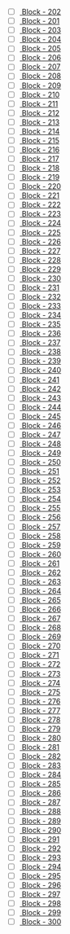 - [ ] [ Block - 202](http://127.0.0.1:8111/load_and_zoom?left=-73.9&bottom=40.625&right=-73.895&top=40.63) 
- [ ] [ Block - 201](http://127.0.0.1:8111/load_and_zoom?left=-73.9&bottom=40.585&right=-73.895&top=40.59) 
- [ ] [ Block - 203](http://127.0.0.1:8111/load_and_zoom?left=-73.9&bottom=40.63&right=-73.895&top=40.635) 
- [ ] [ Block - 204](http://127.0.0.1:8111/load_and_zoom?left=-73.9&bottom=40.695&right=-73.895&top=40.7) 
- [ ] [ Block - 205](http://127.0.0.1:8111/load_and_zoom?left=-73.9&bottom=40.72&right=-73.895&top=40.725) 
- [ ] [ Block - 206](http://127.0.0.1:8111/load_and_zoom?left=-73.9&bottom=40.725&right=-73.895&top=40.73) 
- [ ] [ Block - 207](http://127.0.0.1:8111/load_and_zoom?left=-73.9&bottom=40.865&right=-73.895&top=40.87) 
- [ ] [ Block - 208](http://127.0.0.1:8111/load_and_zoom?left=-73.895&bottom=40.565&right=-73.89&top=40.57) 
- [ ] [ Block - 209](http://127.0.0.1:8111/load_and_zoom?left=-73.895&bottom=40.7&right=-73.89&top=40.705) 
- [ ] [ Block - 210](http://127.0.0.1:8111/load_and_zoom?left=-73.895&bottom=40.72&right=-73.89&top=40.725) 
- [ ] [ Block - 211](http://127.0.0.1:8111/load_and_zoom?left=-73.89&bottom=40.565&right=-73.885&top=40.57) 
- [ ] [ Block - 212](http://127.0.0.1:8111/load_and_zoom?left=-73.89&bottom=40.65&right=-73.885&top=40.655) 
- [ ] [ Block - 213](http://127.0.0.1:8111/load_and_zoom?left=-73.89&bottom=40.7&right=-73.885&top=40.705) 
- [ ] [ Block - 214](http://127.0.0.1:8111/load_and_zoom?left=-73.885&bottom=40.645&right=-73.88&top=40.65) 
- [ ] [ Block - 215](http://127.0.0.1:8111/load_and_zoom?left=-73.885&bottom=40.68&right=-73.88&top=40.685) 
- [ ] [ Block - 216](http://127.0.0.1:8111/load_and_zoom?left=-73.885&bottom=40.7&right=-73.88&top=40.705) 
- [ ] [ Block - 217](http://127.0.0.1:8111/load_and_zoom?left=-73.885&bottom=40.825&right=-73.88&top=40.83) 
- [ ] [ Block - 218](http://127.0.0.1:8111/load_and_zoom?left=-73.88&bottom=40.645&right=-73.875&top=40.65) 
- [ ] [ Block - 219](http://127.0.0.1:8111/load_and_zoom?left=-73.88&bottom=40.68&right=-73.875&top=40.685) 
- [ ] [ Block - 220](http://127.0.0.1:8111/load_and_zoom?left=-73.88&bottom=40.7&right=-73.875&top=40.705) 
- [ ] [ Block - 221](http://127.0.0.1:8111/load_and_zoom?left=-73.88&bottom=40.705&right=-73.875&top=40.71) 
- [ ] [ Block - 222](http://127.0.0.1:8111/load_and_zoom?left=-73.88&bottom=40.82&right=-73.875&top=40.825) 
- [ ] [ Block - 223](http://127.0.0.1:8111/load_and_zoom?left=-73.87&bottom=40.66&right=-73.865&top=40.665) 
- [ ] [ Block - 224](http://127.0.0.1:8111/load_and_zoom?left=-73.87&bottom=40.68&right=-73.865&top=40.685) 
- [ ] [ Block - 225](http://127.0.0.1:8111/load_and_zoom?left=-73.87&bottom=40.7&right=-73.865&top=40.705) 
- [ ] [ Block - 226](http://127.0.0.1:8111/load_and_zoom?left=-73.87&bottom=40.82&right=-73.865&top=40.825) 
- [ ] [ Block - 227](http://127.0.0.1:8111/load_and_zoom?left=-73.87&bottom=40.85&right=-73.865&top=40.855) 
- [ ] [ Block - 228](http://127.0.0.1:8111/load_and_zoom?left=-73.87&bottom=40.9&right=-73.865&top=40.905) 
- [ ] [ Block - 229](http://127.0.0.1:8111/load_and_zoom?left=-73.865&bottom=40.675&right=-73.86&top=40.68) 
- [ ] [ Block - 230](http://127.0.0.1:8111/load_and_zoom?left=-73.865&bottom=40.68&right=-73.86&top=40.685) 
- [ ] [ Block - 231](http://127.0.0.1:8111/load_and_zoom?left=-73.865&bottom=40.845&right=-73.86&top=40.85) 
- [ ] [ Block - 232](http://127.0.0.1:8111/load_and_zoom?left=-73.865&bottom=40.85&right=-73.86&top=40.855) 
- [ ] [ Block - 233](http://127.0.0.1:8111/load_and_zoom?left=-73.86&bottom=40.805&right=-73.855&top=40.81) 
- [ ] [ Block - 234](http://127.0.0.1:8111/load_and_zoom?left=-73.86&bottom=40.81&right=-73.855&top=40.815) 
- [ ] [ Block - 235](http://127.0.0.1:8111/load_and_zoom?left=-73.86&bottom=40.855&right=-73.855&top=40.86) 
- [ ] [ Block - 236](http://127.0.0.1:8111/load_and_zoom?left=-73.855&bottom=40.705&right=-73.85&top=40.71) 
- [ ] [ Block - 237](http://127.0.0.1:8111/load_and_zoom?left=-73.855&bottom=40.805&right=-73.85&top=40.81) 
- [ ] [ Block - 238](http://127.0.0.1:8111/load_and_zoom?left=-73.855&bottom=40.835&right=-73.85&top=40.84) 
- [ ] [ Block - 239](http://127.0.0.1:8111/load_and_zoom?left=-73.85&bottom=40.695&right=-73.845&top=40.7) 
- [ ] [ Block - 240](http://127.0.0.1:8111/load_and_zoom?left=-73.85&bottom=40.71&right=-73.845&top=40.715) 
- [ ] [ Block - 241](http://127.0.0.1:8111/load_and_zoom?left=-73.85&bottom=40.715&right=-73.845&top=40.72) 
- [ ] [ Block - 242](http://127.0.0.1:8111/load_and_zoom?left=-73.85&bottom=40.735&right=-73.845&top=40.74) 
- [ ] [ Block - 243](http://127.0.0.1:8111/load_and_zoom?left=-73.85&bottom=40.785&right=-73.845&top=40.79) 
- [ ] [ Block - 244](http://127.0.0.1:8111/load_and_zoom?left=-73.85&bottom=40.81&right=-73.845&top=40.815) 
- [ ] [ Block - 245](http://127.0.0.1:8111/load_and_zoom?left=-73.845&bottom=40.69&right=-73.84&top=40.695) 
- [ ] [ Block - 246](http://127.0.0.1:8111/load_and_zoom?left=-73.845&bottom=40.695&right=-73.84&top=40.7) 
- [ ] [ Block - 247](http://127.0.0.1:8111/load_and_zoom?left=-73.845&bottom=40.705&right=-73.84&top=40.71) 
- [ ] [ Block - 248](http://127.0.0.1:8111/load_and_zoom?left=-73.845&bottom=40.71&right=-73.84&top=40.715) 
- [ ] [ Block - 249](http://127.0.0.1:8111/load_and_zoom?left=-73.845&bottom=40.715&right=-73.84&top=40.72) 
- [ ] [ Block - 250](http://127.0.0.1:8111/load_and_zoom?left=-73.845&bottom=40.72&right=-73.84&top=40.725) 
- [ ] [ Block - 251](http://127.0.0.1:8111/load_and_zoom?left=-73.845&bottom=40.835&right=-73.84&top=40.84) 
- [ ] [ Block - 252](http://127.0.0.1:8111/load_and_zoom?left=-73.845&bottom=40.88&right=-73.84&top=40.885) 
- [ ] [ Block - 253](http://127.0.0.1:8111/load_and_zoom?left=-73.84&bottom=40.705&right=-73.835&top=40.71) 
- [ ] [ Block - 254](http://127.0.0.1:8111/load_and_zoom?left=-73.84&bottom=40.71&right=-73.835&top=40.715) 
- [ ] [ Block - 255](http://127.0.0.1:8111/load_and_zoom?left=-73.84&bottom=40.715&right=-73.835&top=40.72) 
- [ ] [ Block - 256](http://127.0.0.1:8111/load_and_zoom?left=-73.84&bottom=40.72&right=-73.835&top=40.725) 
- [ ] [ Block - 257](http://127.0.0.1:8111/load_and_zoom?left=-73.84&bottom=40.76&right=-73.835&top=40.765) 
- [ ] [ Block - 258](http://127.0.0.1:8111/load_and_zoom?left=-73.84&bottom=40.89&right=-73.835&top=40.895) 
- [ ] [ Block - 259](http://127.0.0.1:8111/load_and_zoom?left=-73.835&bottom=40.58&right=-73.83&top=40.585) 
- [ ] [ Block - 260](http://127.0.0.1:8111/load_and_zoom?left=-73.835&bottom=40.65&right=-73.83&top=40.655) 
- [ ] [ Block - 261](http://127.0.0.1:8111/load_and_zoom?left=-73.835&bottom=40.655&right=-73.83&top=40.66) 
- [ ] [ Block - 262](http://127.0.0.1:8111/load_and_zoom?left=-73.835&bottom=40.69&right=-73.83&top=40.695) 
- [ ] [ Block - 263](http://127.0.0.1:8111/load_and_zoom?left=-73.835&bottom=40.695&right=-73.83&top=40.7) 
- [ ] [ Block - 264](http://127.0.0.1:8111/load_and_zoom?left=-73.835&bottom=40.7&right=-73.83&top=40.705) 
- [ ] [ Block - 265](http://127.0.0.1:8111/load_and_zoom?left=-73.835&bottom=40.705&right=-73.83&top=40.71) 
- [ ] [ Block - 266](http://127.0.0.1:8111/load_and_zoom?left=-73.835&bottom=40.71&right=-73.83&top=40.715) 
- [ ] [ Block - 267](http://127.0.0.1:8111/load_and_zoom?left=-73.835&bottom=40.715&right=-73.83&top=40.72) 
- [ ] [ Block - 268](http://127.0.0.1:8111/load_and_zoom?left=-73.835&bottom=40.755&right=-73.83&top=40.76) 
- [ ] [ Block - 269](http://127.0.0.1:8111/load_and_zoom?left=-73.835&bottom=40.76&right=-73.83&top=40.765) 
- [ ] [ Block - 270](http://127.0.0.1:8111/load_and_zoom?left=-73.835&bottom=40.785&right=-73.83&top=40.79) 
- [ ] [ Block - 271](http://127.0.0.1:8111/load_and_zoom?left=-73.835&bottom=40.79&right=-73.83&top=40.795) 
- [ ] [ Block - 272](http://127.0.0.1:8111/load_and_zoom?left=-73.835&bottom=40.85&right=-73.83&top=40.855) 
- [ ] [ Block - 273](http://127.0.0.1:8111/load_and_zoom?left=-73.83&bottom=40.58&right=-73.825&top=40.585) 
- [ ] [ Block - 274](http://127.0.0.1:8111/load_and_zoom?left=-73.83&bottom=40.65&right=-73.825&top=40.655) 
- [ ] [ Block - 275](http://127.0.0.1:8111/load_and_zoom?left=-73.83&bottom=40.655&right=-73.825&top=40.66) 
- [ ] [ Block - 276](http://127.0.0.1:8111/load_and_zoom?left=-73.83&bottom=40.685&right=-73.825&top=40.69) 
- [ ] [ Block - 277](http://127.0.0.1:8111/load_and_zoom?left=-73.83&bottom=40.7&right=-73.825&top=40.705) 
- [ ] [ Block - 278](http://127.0.0.1:8111/load_and_zoom?left=-73.83&bottom=40.705&right=-73.825&top=40.71) 
- [ ] [ Block - 279](http://127.0.0.1:8111/load_and_zoom?left=-73.83&bottom=40.71&right=-73.825&top=40.715) 
- [ ] [ Block - 280](http://127.0.0.1:8111/load_and_zoom?left=-73.83&bottom=40.785&right=-73.825&top=40.79) 
- [ ] [ Block - 281](http://127.0.0.1:8111/load_and_zoom?left=-73.83&bottom=40.79&right=-73.825&top=40.795) 
- [ ] [ Block - 282](http://127.0.0.1:8111/load_and_zoom?left=-73.83&bottom=40.795&right=-73.825&top=40.8) 
- [ ] [ Block - 283](http://127.0.0.1:8111/load_and_zoom?left=-73.83&bottom=40.84&right=-73.825&top=40.845) 
- [ ] [ Block - 284](http://127.0.0.1:8111/load_and_zoom?left=-73.83&bottom=40.87&right=-73.825&top=40.875) 
- [ ] [ Block - 285](http://127.0.0.1:8111/load_and_zoom?left=-73.825&bottom=40.595&right=-73.82&top=40.6) 
- [ ] [ Block - 286](http://127.0.0.1:8111/load_and_zoom?left=-73.825&bottom=40.69&right=-73.82&top=40.695) 
- [ ] [ Block - 287](http://127.0.0.1:8111/load_and_zoom?left=-73.825&bottom=40.785&right=-73.82&top=40.79) 
- [ ] [ Block - 288](http://127.0.0.1:8111/load_and_zoom?left=-73.825&bottom=40.79&right=-73.82&top=40.795) 
- [ ] [ Block - 289](http://127.0.0.1:8111/load_and_zoom?left=-73.825&bottom=40.82&right=-73.82&top=40.825) 
- [ ] [ Block - 290](http://127.0.0.1:8111/load_and_zoom?left=-73.825&bottom=40.86&right=-73.82&top=40.865) 
- [ ] [ Block - 291](http://127.0.0.1:8111/load_and_zoom?left=-73.82&bottom=40.605&right=-73.815&top=40.61) 
- [ ] [ Block - 292](http://127.0.0.1:8111/load_and_zoom?left=-73.82&bottom=40.71&right=-73.815&top=40.715) 
- [ ] [ Block - 293](http://127.0.0.1:8111/load_and_zoom?left=-73.82&bottom=40.745&right=-73.815&top=40.75) 
- [ ] [ Block - 294](http://127.0.0.1:8111/load_and_zoom?left=-73.82&bottom=40.84&right=-73.815&top=40.845) 
- [ ] [ Block - 295](http://127.0.0.1:8111/load_and_zoom?left=-73.82&bottom=40.845&right=-73.815&top=40.85) 
- [ ] [ Block - 296](http://127.0.0.1:8111/load_and_zoom?left=-73.815&bottom=40.585&right=-73.81&top=40.59) 
- [ ] [ Block - 297](http://127.0.0.1:8111/load_and_zoom?left=-73.815&bottom=40.59&right=-73.81&top=40.595) 
- [ ] [ Block - 298](http://127.0.0.1:8111/load_and_zoom?left=-73.815&bottom=40.69&right=-73.81&top=40.695) 
- [ ] [ Block - 299](http://127.0.0.1:8111/load_and_zoom?left=-73.815&bottom=40.75&right=-73.81&top=40.755) 
- [ ] [ Block - 300](http://127.0.0.1:8111/load_and_zoom?left=-73.815&bottom=40.755&right=-73.81&top=40.76) 
